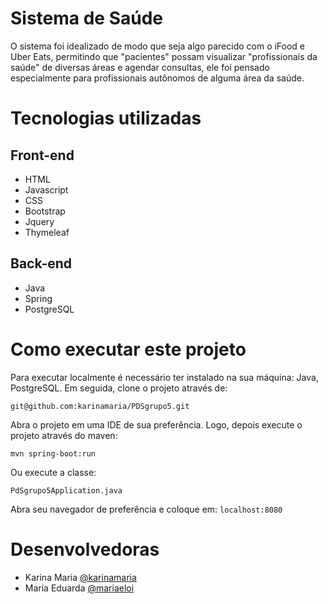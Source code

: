# Sistema de Saúde
O sistema foi idealizado de modo que seja algo parecido com o iFood e Uber Eats, permitindo que "pacientes" possam visualizar "profissionais da saúde" de diversas áreas e agendar consultas, ele foi pensado especialmente para profissionais autônomos de alguma área da saúde.

# Tecnologias utilizadas

## Front-end
* HTML
* Javascript
* CSS
* Bootstrap
* Jquery
* Thymeleaf

## Back-end
* Java
* Spring
* PostgreSQL

# Como executar este projeto

Para executar localmente é necessário ter instalado na sua máquina: Java, PostgreSQL. Em seguida, clone o projeto através de:
```aidl
git@github.com:karinamaria/PDSgrupo5.git
```
Abra o projeto em uma IDE de sua preferência. Logo, depois execute o projeto através do maven:
```aidl
mvn spring-boot:run
```
Ou execute a classe:
```aidl
PdSgrupo5Application.java
```
Abra seu navegador de preferência e coloque em: `localhost:8080`

# Desenvolvedoras

* Karina Maria [@karinamaria](https://github.com/karinamaria/)
* Maria Eduarda [@mariaeloi](https://github.com/mariaeloi/)